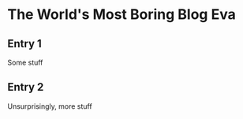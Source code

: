 The World's Most Boring Blog Eva
================================

Entry 1
-------

Some stuff

Entry 2
-------

Unsurprisingly, more stuff
